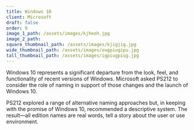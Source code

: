 ```yaml
---
title: Windows 10
client: Microsoft
draft: false
order: 9
image_1_path: /assets/images/kjheoh.jpg
image_2_path:
square_thumbnail_path: /assets/images/kjigjig.jpg
wide_thumbnail_path: /assets/images/ougpiugipu.jpg
tall_thumbnail_path: /assets/images/igpiugpiug.jpg
---
```


Windows 10 represents a significant departure from the look, feel, and functionality of recent versions of Windows. Microsoft asked PS212 to consider the role of naming in support of those changes and the launch of Windows 10.

PS212 explored a range of alternative naming approaches but, in keeping with the promise of Windows 10, recommended a descriptive system. The result—all edition names are real words, tell a story about the user or use environment.​